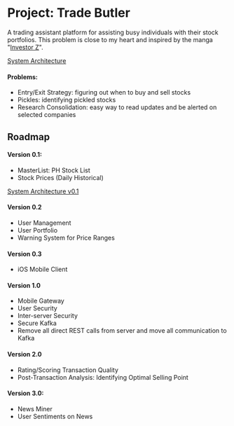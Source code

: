# Project: Trade Butler
A trading assistant platform for assisting busy individuals with their stock portfolios. This problem is close to my heart and inspired by the manga "[Investor Z](http://animanga.wikia.com/wiki/Investor_Z)".

[System Architecture](ARCHITECTURE.md)


#### Problems:
- Entry/Exit Strategy: figuring out when to buy and sell stocks
- Pickles: identifying pickled stocks
- Research Consolidation: easy way to read updates and be alerted on selected companies

## Roadmap
#### Version 0.1:
- MasterList: PH Stock List
- Stock Prices (Daily Historical)

[System Architecture v0.1](ARCHITECTURE.md)

#### Version 0.2
- User Management
- User Portfolio
- Warning System for Price Ranges

#### Version 0.3
- iOS Mobile Client

#### Version 1.0
- Mobile Gateway
- User Security
- Inter-server Security
- Secure Kafka
- Remove all direct REST calls from server and move all communication to Kafka

#### Version 2.0
- Rating/Scoring Transaction Quality
- Post-Transaction Analysis: Identifying Optimal Selling Point

#### Version 3.0:
- News Miner 
- User Sentiments on News




